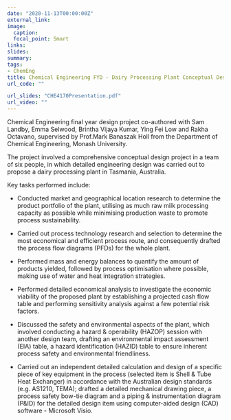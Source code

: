 ```yaml
---
date: "2020-11-13T00:00:00Z"
external_link: 
image:
  caption:
  focal_point: Smart
links:
slides: 
summary: 
tags:
- ChemEng
title: Chemical Engineering FYD - Dairy Processing Plant Conceptual Design
url_code: ""

url_slides: "CHE4170Presentation.pdf"
url_video: ""
---
```


Chemical Engineering final year design project co-authored with Sam Landby, Emma Selwood, Brintha Vijaya Kumar, Ying Fei Low and Rakha Octavano, supervised by Prof.Mark Banaszak Holl from the Department of Chemical Engineering, Monash University. 

The project involved a comprehensive conceptual design project in a team of six people, in which detailed engineering design was carried out to propose a dairy processing plant in Tasmania, Australia. 

Key tasks performed include:

- Conducted market and geographical location research to determine the product portfolio of the plant, utilising as much raw milk processing capacity as possible while minimising production waste to promote process sustainability.

- Carried out process technology research and selection to determine the most economical and efficient process route, and consequently drafted the process flow diagrams (PFDs) for the whole plant.

- Performed mass and energy balances to quantify the amount of products yielded, followed by process optimisation where possible, making use of water and heat integration strategies.

- Performed detailed economical analysis to investigate the economic viability of the proposed plant by establishing a projected cash flow table and performing sensitivity analysis against a few potential risk factors. 

- Discussed the safety and environmental aspects of the plant, which involved conducting a hazard & operability (HAZOP) session with another design team, drafting an environmental impact assessment (EIA) table, a hazard identification (HAZID) table to ensure inherent process safety and environmental friendliness.

- Carried out an independent detailed calculation and design of a specific piece of key equipment in the process (selected item is Shell & Tube Heat Exchanger) in accordance with the Australian design standards (e.g. AS1210, TEMA); drafted a detailed mechanical drawing piece, a process safety bow-tie diagram and a piping & instrumentation diagram (P&ID) for the detailed design item using computer-aided design (CAD) software - Microsoft Visio. 
